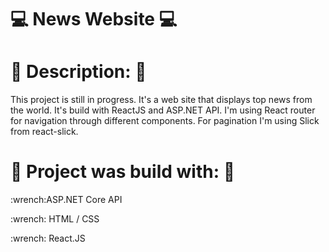 # :computer: News Website :computer:

# :notebook_with_decorative_cover: Description: :notebook_with_decorative_cover:
This project is still in progress. It's a web site that displays top news from the world. It's build
with ReactJS and ASP.NET API. I'm using React router for navigation through different
components. For pagination I'm using Slick from react-slick.

# :hammer: Project was build with: :wrench:
<p> :wrench:ASP.NET Core API </p>
<p> :wrench: HTML / CSS </p>
<p> :wrench: React.JS </p>
